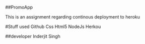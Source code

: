 ##PromoApp

This is an assignment regarding continous deployment to heroku

#Stuff used
Github
Css
Html5
NodeJs
Herkou


##developer
Inderjit Singh